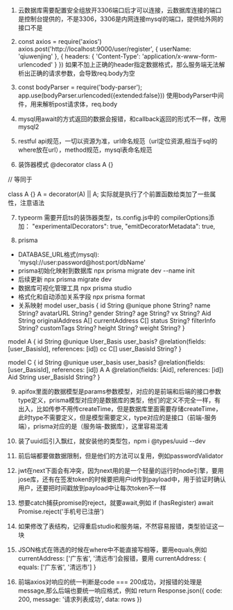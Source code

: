 1. 云数据库需要配置安全组放开3306端口后才可以连接，云数据库连接的端口是控制台提供的，不是3306，3306是内网连接mysql的端口，提供给外网的接口不是

2. const axios = require('axios')
axios.post('http://localhost:9000/user/register', {
    userName: 'qiuwenjing'
}, {
    headers: {
        'Content-Type': 'application/x-www-form-urlencoded'
    }
})
如果不加上正确的header指定数据格式，那么服务端无法解析出正确的请求参数，会导致req.body为空

3. const bodyParser = require('body-parser');
app.use(bodyParser.urlencoded({extended:false}))
使用bodyParser中间件，用来解析post请求体，req.body

4. mysql用await的方式返回的数据会报错，和callback返回的形式不一样，改用mysql2

5. restful api规范，一切以资源为准，url命名规范（url定位资源,相当于sql的where放在url），method规范，mysql表命名规范

6. 装饰器模式
@decorator
class A {}

// 等同于

class A {}
A = decorator(A) || A;
实际就是执行了个前置函数给类加了一些属性，注意语法

7. typeorm
需要开启ts的装饰器类型，ts.config.js中的 compilerOptions添加：
"experimentalDecorators": true,
"emitDecoratorMetadata": true,

8. prisma
- DATABASE_URL格式(mysql):   'mysql://user:password@host:port/dbName'
- prisma初始化映射到数据库
	npx prisma migrate dev --name init
- 后续更新
	npx prisma migrate dev
- 数据库可视化管理工具
	npx prisma studio
- 格式化和自动添加关系字段
	npx prisma format
- 关系映射
model user_basis {
  id              String  @unique
  phone           String?
  name            String?
  avatarURL       String?
  gender          String?
  age             String?
  vx              String?
  Aid             String
  originalAddress A[]
  currentAddress  C[]
  status          String?
  filterInfo      String?
  customTags      String?
  height          String?
  weight          String?
}

model A {
  id           String      @unique
  User_Basis   user_basis? @relation(fields: [user_BasisId], references: [id])
  cc C[]
  user_BasisId String?
}

model C {
  id           String      @unique
  user_basis user_basis? @relation(fields: [user_BasisId], references: [id])
  A A @relation(fields: [Aid], references: [id])
  Aid String
  user_BasisId  String?
}

9. apifox里面的数据模型是params参数模型，对应的是前端和后端的接口参数type定义，prisma模型对应的是数据库的类型，他们的定义不完全一样，有出入，比如传参不用传createTime，但是数据库里面需要存储createTime，此时type不需要定义，但是模型需要定义，type对应的是接口（前端-服务端），prisma对应的是（服务端-数据库），这里容易混淆

10. 装了uuid后引入飘红，就安装他的类型包，npm i @types/uuid --dev

11. 前后端都要做数据限制，但是他们的方法可以复用，例如passwordValidator

12. jwt在next下面会有冲突，因为next用的是一个轻量的运行时node引擎，要用jose库，还有在签发token的时候要把用户id传到payload中，用于验证时确认用户，还要把时间戳放到payload中让每次token不一样

13. 想要catch捕获promise的reject，就要await,例如
if (hasRegister) await Promise.reject('手机号已注册')

14. 如果修改了表结构，记得重启studio和服务端，不然容易报错，类型验证这一块

15. JSON格式在筛选的时候在where中不能直接写相等，要用equals,例如currentAddress: ['广东省', '清远市']会报错，要用
currentAddress: {
  equals: ['广东省', '清远市']
}

16. 前端axios对响应的统一判断是code === 200成功，对报错的处理是message,那么后端也要统一响应格式，例如
    return Response.json({
        code: 200,
        message: '请求列表成功',
        data: rows
    })